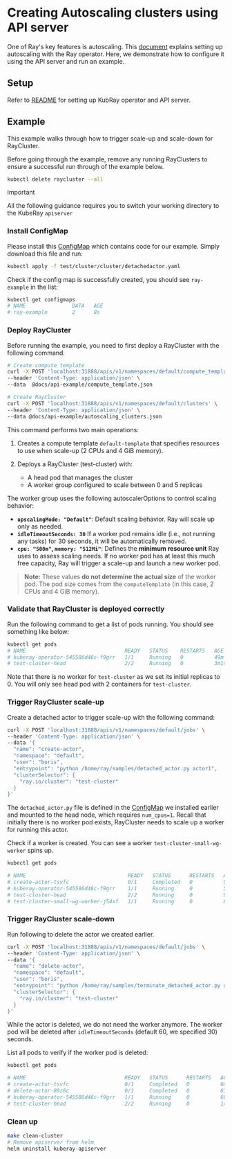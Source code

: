 # Creating Autoscaling clusters using API server

One of Ray's key features is autoscaling. This [document] explains setting up autoscaling
with the Ray operator. Here, we demonstrate how to configure it using the API server and
run an example.

## Setup

Refer to [README](README.md) for setting up KubRay operator and API server.

## Example

This example walks through how to trigger scale-up and scale-down for RayCluster.

Before going through the example, remove any running RayClusters to ensure a successful
run through of the example below.

```sh
kubectl delete raycluster --all
```

> [!IMPORTANT]
> All the following guidance requires you to switch your working directory to the KubeRay `apiserver`

### Install ConfigMap

Please install this [ConfigMap] which contains code for our example. Simply download
this file and run:

```sh
kubectl apply -f test/cluster/cluster/detachedactor.yaml
```

Check if the config map is successfully created, you should see `ray-example` in the list:

```sh
kubectl get configmaps
# NAME               DATA   AGE
# ray-example        2      8s
```

### Deploy RayCluster

Before running the example, you need to first deploy a RayCluster with the following command.

```sh
# Create compute template
curl -X POST 'localhost:31888/apis/v1/namespaces/default/compute_templates' \
--header 'Content-Type: application/json' \
--data  @docs/api-example/compute_template.json

# Create RayCluster
curl -X POST 'localhost:31888/apis/v1/namespaces/default/clusters' \
--header 'Content-Type: application/json' \
--data @docs/api-example/autoscaling_clusters.json
```

This command performs two main operations:

1. Creates a compute template `default-template` that specifies resources to use when
   scale-up (2 CPUs and 4 GiB memory).

2. Deploys a RayCluster (test-cluster) with:
    - A head pod that manages the cluster
    - A worker group configured to scale between 0 and 5 replicas

The worker group uses the following autoscalerOptions to control scaling behavior:

- **`upscalingMode: "Default"`**: Default scaling behavior. Ray will scale up only as
needed.
- **`idleTimeoutSeconds: 30`** If a worker pod remains idle (i.e., not running any tasks)
for 30 seconds, it will be automatically removed.
- **`cpu: "500m"`, `memory: "512Mi"`**: Defines the **minimum resource unit** Ray uses to
assess scaling needs.  If no worker pod has at least this much free capacity, Ray will
trigger a scale-up and launch a new worker pod.

> **Note:** These values **do not determine the actual size** of the worker pod. The
> pod size comes from the `computeTemplate` (in this case, 2 CPUs and 4 GiB memory).

### Validate that RayCluster is deployed correctly

Run the following command to get a list of pods running. You should see something like below:

```sh
kubectl get pods
# NAME                                READY   STATUS    RESTARTS   AGE
# kuberay-operator-545586d46c-f9grr   1/1     Running   0          49m
# test-cluster-head                   2/2     Running   0          3m1s
```

Note that there is no worker for `test-cluster` as we set its initial replicas to 0. You
will only see head pod with 2 containers for `test-cluster`.

### Trigger RayCluster scale-up

Create a detached actor to trigger scale-up with the following command:

```sh
curl -X POST 'localhost:31888/apis/v1/namespaces/default/jobs' \
--header 'Content-Type: application/json' \
--data '{
  "name": "create-actor",
  "namespace": "default",
  "user": "boris",
  "entrypoint": "python /home/ray/samples/detached_actor.py actor1",
  "clusterSelector": {
    "ray.io/cluster": "test-cluster"
  }
}'
```

The `detached_actor.py` file is defined in the [ConfigMap] we installed earlier and
mounted to the head node, which requires `num_cpus=1`. Recall that initially there is no
worker pod exists, RayCluster needs to scale up a worker for running this actor.

Check if a worker is created. You can see a worker `test-cluster-small-wg-worker` spins
up.

```sh
kubectl get pods

# NAME                                 READY   STATUS      RESTARTS   AGE
# create-actor-tsvfc                   0/1     Completed   0          99s
# kuberay-operator-545586d46c-f9grr    1/1     Running     0          55m
# test-cluster-head                    2/2     Running     0          9m37s
# test-cluster-small-wg-worker-j54xf   1/1     Running     0          88s
```

### Trigger RayCluster scale-down

Run following to delete the actor we created earlier.

```sh
curl -X POST 'localhost:31888/apis/v1/namespaces/default/jobs' \
--header 'Content-Type: application/json' \
--data '{
  "name": "delete-actor",
  "namespace": "default",
  "user": "boris",
  "entrypoint": "python /home/ray/samples/terminate_detached_actor.py actor1",
  "clusterSelector": {
    "ray.io/cluster": "test-cluster"
  }
}'
```

While the actor is deleted, we do not need the worker anymore. The worker pod will be deleted
after `idleTimeoutSeconds` (default 60, we specified 30) seconds.

List all pods to verify if the worker pod is deleted:

```sh
kubectl get pods

# NAME                                READY   STATUS      RESTARTS   AGE
# create-actor-tsvfc                  0/1     Completed   0          6m37s
# delete-actor-89z8c                  0/1     Completed   0          83s
# kuberay-operator-545586d46c-f9grr   1/1     Running     0          60m
# test-cluster-head                   2/2     Running     0          14m

```

### Clean up

```sh
make clean-cluster
# Remove apiserver from helm
helm uninstall kuberay-apiserver
```

[document]: https://docs.ray.io/en/latest/cluster/kubernetes/user-guides/configuring-autoscaling.html
[ConfigMap]: test/cluster/cluster/detachedactor.yaml
